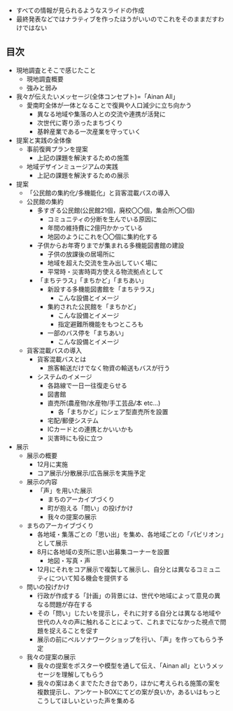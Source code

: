 - すべての情報が見られるようなスライドの作成
- 最終発表などではナラティブを作ったほうがいいのでこれをそのままだすわけではない

## 目次
-  現地調査とそこで感じたこと
	- 現地調査概要
	- 強みと弱み
- 我々が伝えたいメッセージ(全体コンセプト)=「Ainan All」
	- 愛南町全体が一体となることで復興や人口減少に立ち向かう
		- 異なる地域や集落の人との交流や連携が活発に
		- 次世代に寄り添ったまちづくり
		- 基幹産業である一次産業を守っていく
- 提案と実践の全体像
	- 事前復興プランを提案
		- 上記の課題を解決するための施策
	- 地域デザインミュージアムの実践
		- 上記の課題を解決するための展示
- 提案
	- 「公民館の集約化/多機能化」と貨客混載バスの導入
	- 公民館の集約
		- 多すぎる公民館(公民館21個，廃校〇〇個，集会所〇〇個)
			- コミュニティの分断を生んでいる原因に
			- 年間の維持費に2億円かかっている
			- 地図のようにこれを〇〇個に集約化する
		- 子供からお年寄りまでが集まれる多機能図書館の建設
			- 子供の放課後の居場所に
			- 地域を超えた交流を生み出していく場に
			- 平常時・災害時両方使える物流拠点として
		- 「まちテラス」「まちかど」「まちあい」
			- 新設する多機能図書館を「まちテラス」
				- こんな設備とイメージ
			- 集約された公民館を「まちかど」
				- こんな設備とイメージ
				- 指定避難所機能をもつところも
			- 一部のバス停を「まちあい」
				- こんな設備とイメージ
	- 貨客混載バスの導入
		- 貨客混載バスとは
			- 旅客輸送だけでなく物資の輸送もバスが行う
		- システムのイメージ
			- 各路線で一日一往復走らせる
			- 図書館
			- 直売所(農産物/水産物/手工芸品/本 etc...)
				- 各「まちかど」にシェア型直売所を設置
			- 宅配/郵便システム
			- ICカードとの連携とかいいかも
			- 災害時にも役に立つ
- 展示
	- 展示の概要
		- 12月に実施
		- コア展示/分散展示/広告展示を実施予定
	- 展示の内容
		- 「声」を用いた展示
			- まちのアーカイブづくり
			- 町が抱える「問い」の投げかけ
			- 我々の提案の展示
	- まちのアーカイブづくり
		- 各地域・集落ごとの「思い出」を集め、各地域ごとの「パビリオン」として展示
		- 8月に各地域の支所に思い出募集コーナーを設置
			- 地図・写真・声
		- 12月にそれをコア展示で複製して展示し、自分とは異なるコミュニティについて知る機会を提供する
	- 問いの投げかけ
		- 行政が作成する「計画」の背景には、世代や地域によって意見の異なる問題が存在する
		- その「問い」じたいを提示し，それに対する自分とは異なる地域や世代の人々の声に触れることによって、これまでになかった視点で問題を捉えることを促す
		- 展示の前にペルソナワークショップを行い、「声」を作ってもらう予定
	- 我々の提案の展示
		- 我々の提案をポスターや模型を通して伝え、「Ainan all」というメッセージを理解してもらう
		- 我々の案はあくまでたたき台であり，ほかに考えられる施策の案を複数提示し、アンケートBOXにてどの案が良いか，あるいはもっとこうしてほしいといった声を集める